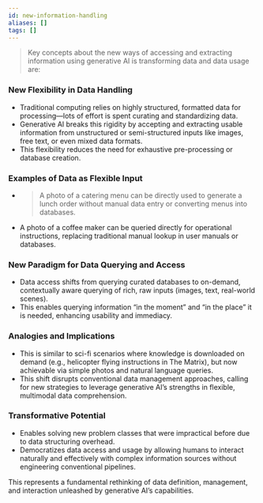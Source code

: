 ```yaml
---
id: new-information-handling
aliases: []
tags: []
---
```


> Key concepts about the new ways of accessing and extracting information using generative AI is transforming data and data usage are:

### New Flexibility in Data Handling

- Traditional computing relies on highly structured, formatted data for processing—lots of effort is spent curating and standardizing data.
- Generative AI breaks this rigidity by accepting and extracting usable information from unstructured or semi-structured inputs like images, free text, or even mixed data formats.
- This flexibility reduces the need for exhaustive pre-processing or database creation.

### Examples of Data as Flexible Input

- > A photo of a catering menu can be directly used to generate a lunch order without manual data entry or converting menus into databases.
- A photo of a coffee maker can be queried directly for operational instructions, replacing traditional manual lookup in user manuals or databases.

### New Paradigm for Data Querying and Access

- Data access shifts from querying curated databases to on-demand, contextually aware querying of rich, raw inputs (images, text, real-world scenes).
- This enables querying information “in the moment” and “in the place” it is needed, enhancing usability and immediacy.

### Analogies and Implications

- This is similar to sci-fi scenarios where knowledge is downloaded on demand (e.g., helicopter flying instructions in The Matrix), but now achievable via simple photos and natural language queries.
- This shift disrupts conventional data management approaches, calling for new strategies to leverage generative AI’s strengths in flexible, multimodal data comprehension.

### Transformative Potential

- Enables solving new problem classes that were impractical before due to data structuring overhead.
- Democratizes data access and usage by allowing humans to interact naturally and effectively with complex information sources without engineering conventional pipelines.

This represents a fundamental rethinking of data definition, management, and interaction unleashed by generative AI’s capabilities.
